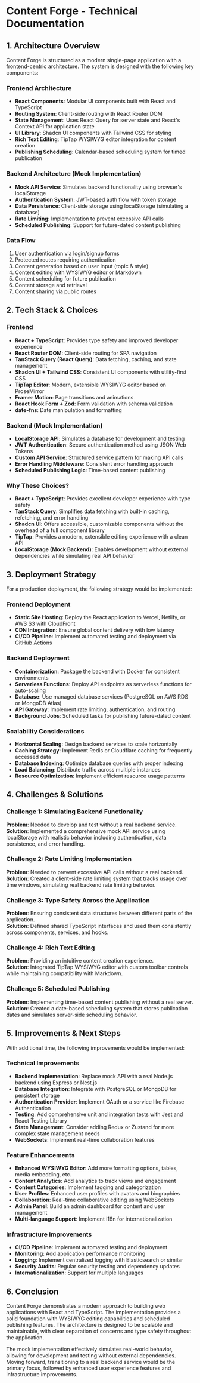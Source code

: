 
# Content Forge - Technical Documentation

## 1. Architecture Overview

Content Forge is structured as a modern single-page application with a frontend-centric architecture. The system is designed with the following key components:

### Frontend Architecture
- **React Components**: Modular UI components built with React and TypeScript
- **Routing System**: Client-side routing with React Router DOM
- **State Management**: Uses React Query for server state and React's Context API for application state
- **UI Library**: Shadcn UI components with Tailwind CSS for styling
- **Rich Text Editing**: TipTap WYSIWYG editor integration for content creation
- **Publishing Scheduling**: Calendar-based scheduling system for timed publication

### Backend Architecture (Mock Implementation)
- **Mock API Service**: Simulates backend functionality using browser's localStorage
- **Authentication System**: JWT-based auth flow with token storage
- **Data Persistence**: Client-side storage using localStorage (simulating a database)
- **Rate Limiting**: Implementation to prevent excessive API calls
- **Scheduled Publishing**: Support for future-dated content publishing

### Data Flow
1. User authentication via login/signup forms
2. Protected routes requiring authentication
3. Content generation based on user input (topic & style)
4. Content editing with WYSIWYG editor or Markdown
5. Content scheduling for future publication
6. Content storage and retrieval
7. Content sharing via public routes

## 2. Tech Stack & Choices

### Frontend
- **React + TypeScript**: Provides type safety and improved developer experience
- **React Router DOM**: Client-side routing for SPA navigation
- **TanStack Query (React Query)**: Data fetching, caching, and state management
- **Shadcn UI + Tailwind CSS**: Consistent UI components with utility-first CSS
- **TipTap Editor**: Modern, extensible WYSIWYG editor based on ProseMirror
- **Framer Motion**: Page transitions and animations
- **React Hook Form + Zod**: Form validation with schema validation
- **date-fns**: Date manipulation and formatting

### Backend (Mock Implementation)
- **LocalStorage API**: Simulates a database for development and testing
- **JWT Authentication**: Secure authentication method using JSON Web Tokens
- **Custom API Service**: Structured service pattern for making API calls
- **Error Handling Middleware**: Consistent error handling approach
- **Scheduled Publishing Logic**: Time-based content publishing

### Why These Choices?
- **React + TypeScript**: Provides excellent developer experience with type safety
- **TanStack Query**: Simplifies data fetching with built-in caching, refetching, and error handling
- **Shadcn UI**: Offers accessible, customizable components without the overhead of a full component library
- **TipTap**: Provides a modern, extensible editing experience with a clean API
- **LocalStorage (Mock Backend)**: Enables development without external dependencies while simulating real API behavior

## 3. Deployment Strategy

For a production deployment, the following strategy would be implemented:

### Frontend Deployment
- **Static Site Hosting**: Deploy the React application to Vercel, Netlify, or AWS S3 with CloudFront
- **CDN Integration**: Ensure global content delivery with low latency
- **CI/CD Pipeline**: Implement automated testing and deployment via GitHub Actions

### Backend Deployment
- **Containerization**: Package the backend with Docker for consistent environments
- **Serverless Functions**: Deploy API endpoints as serverless functions for auto-scaling
- **Database**: Use managed database services (PostgreSQL on AWS RDS or MongoDB Atlas)
- **API Gateway**: Implement rate limiting, authentication, and routing
- **Background Jobs**: Scheduled tasks for publishing future-dated content

### Scalability Considerations
- **Horizontal Scaling**: Design backend services to scale horizontally
- **Caching Strategy**: Implement Redis or Cloudflare caching for frequently accessed data
- **Database Indexing**: Optimize database queries with proper indexing
- **Load Balancing**: Distribute traffic across multiple instances
- **Resource Optimization**: Implement efficient resource usage patterns

## 4. Challenges & Solutions

### Challenge 1: Simulating Backend Functionality
**Problem**: Needed to develop and test without a real backend service.  
**Solution**: Implemented a comprehensive mock API service using localStorage with realistic behavior including authentication, data persistence, and error handling.

### Challenge 2: Rate Limiting Implementation
**Problem**: Needed to prevent excessive API calls without a real backend.  
**Solution**: Created a client-side rate limiting system that tracks usage over time windows, simulating real backend rate limiting behavior.

### Challenge 3: Type Safety Across the Application
**Problem**: Ensuring consistent data structures between different parts of the application.  
**Solution**: Defined shared TypeScript interfaces and used them consistently across components, services, and hooks.

### Challenge 4: Rich Text Editing
**Problem**: Providing an intuitive content creation experience.  
**Solution**: Integrated TipTap WYSIWYG editor with custom toolbar controls while maintaining compatibility with Markdown.

### Challenge 5: Scheduled Publishing
**Problem**: Implementing time-based content publishing without a real server.  
**Solution**: Created a date-based scheduling system that stores publication dates and simulates server-side scheduling behavior.

## 5. Improvements & Next Steps

With additional time, the following improvements would be implemented:

### Technical Improvements
- **Backend Implementation**: Replace mock API with a real Node.js backend using Express or Nest.js
- **Database Integration**: Integrate with PostgreSQL or MongoDB for persistent storage
- **Authentication Provider**: Implement OAuth or a service like Firebase Authentication
- **Testing**: Add comprehensive unit and integration tests with Jest and React Testing Library
- **State Management**: Consider adding Redux or Zustand for more complex state management needs
- **WebSockets**: Implement real-time collaboration features

### Feature Enhancements
- **Enhanced WYSIWYG Editor**: Add more formatting options, tables, media embedding, etc.
- **Content Analytics**: Add analytics to track views and engagement
- **Content Categories**: Implement tagging and categorization
- **User Profiles**: Enhanced user profiles with avatars and biographies
- **Collaboration**: Real-time collaborative editing using WebSockets
- **Admin Panel**: Build an admin dashboard for content and user management
- **Multi-language Support**: Implement i18n for internationalization

### Infrastructure Improvements
- **CI/CD Pipeline**: Implement automated testing and deployment
- **Monitoring**: Add application performance monitoring
- **Logging**: Implement centralized logging with Elasticsearch or similar
- **Security Audits**: Regular security testing and dependency updates
- **Internationalization**: Support for multiple languages

## 6. Conclusion

Content Forge demonstrates a modern approach to building web applications with React and TypeScript. The implementation provides a solid foundation with WYSIWYG editing capabilities and scheduled publishing features. The architecture is designed to be scalable and maintainable, with clear separation of concerns and type safety throughout the application.

The mock implementation effectively simulates real-world behavior, allowing for development and testing without external dependencies. Moving forward, transitioning to a real backend service would be the primary focus, followed by enhanced user experience features and infrastructure improvements.
